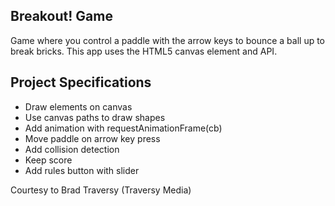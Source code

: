 ## Breakout! Game

Game where you control a paddle with the arrow keys to bounce a ball up to break bricks. This app uses the HTML5 canvas element and API.

## Project Specifications

- Draw elements on canvas
- Use canvas paths to draw shapes
- Add animation with requestAnimationFrame(cb)
- Move paddle on arrow key press
- Add collision detection
- Keep score
- Add rules button with slider

Courtesy to Brad Traversy (Traversy Media)
